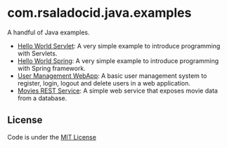 com.rsaladocid.java.examples
============================

A handful of Java examples.

- [Hello World Servlet](hello-world-servlet): A very simple example to introduce programming with Servlets.
- [Hello World Spring](hello-world-spring): A very simple example to introduce programming with Spring framework.
- [User Management WebApp](user-management-webapp): A basic user management system to register, login, logout and delete users in a web application.
- [Movies REST Service](movies-rest-service): A simple web service that exposes movie data from a database.

License
-------
Code is under the [MIT License](https://opensource.org/licenses/MIT)
